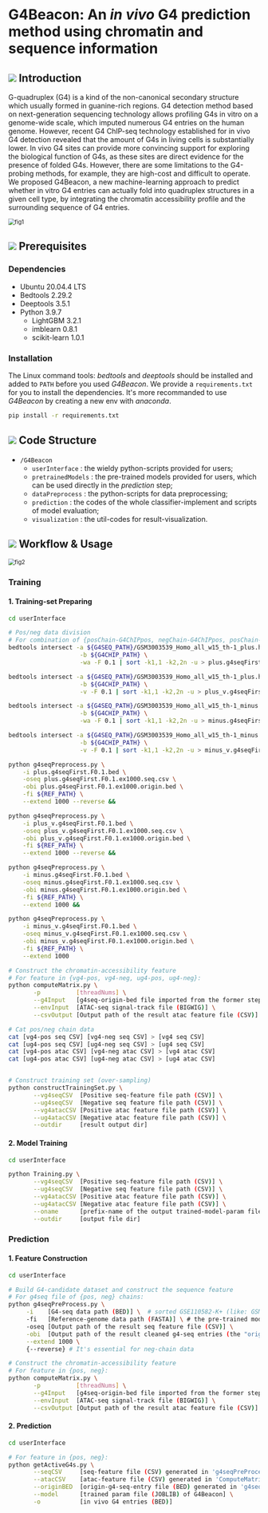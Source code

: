 # G4Beacon: An *in vivo* G4 prediction method using chromatin and sequence information

## <img src="./suppl-pics/beacon.ico"/> Introduction

G-quadruplex (G4) is a kind of the non-canonical secondary structure which usually formed in guanine-rich regions. G4 detection method based on next-generation sequencing technology allows profiling G4s in vitro on a genome-wide scale, which imputed numerous G4 entries on the human genome. However, recent G4 ChIP-seq technology established for in vivo G4 detection revealed that the amount of G4s in living cells is substantially lower. In vivo G4 sites can provide more convincing support for exploring the biological function of G4s, as these sites are direct evidence for the presence of folded G4s. However, there are some limitations to the G4-probing methods, for example, they are high-cost and difficult to operate. We proposed G4Beacon, a new machine-learning approach to predict whether in vitro G4 entries can actually fold into quadruplex structures in a given cell type, by integrating the chromatin accessibility profile and the surrounding sequence of G4 entries.

<img src="./suppl-pics/fig1.png" alt="fig1" style="zoom:80%;" />

## <img src="./suppl-pics/beacon.ico"/> Prerequisites

### Dependencies

- Ubuntu 20.04.4 LTS
- Bedtools 2.29.2
- Deeptools 3.5.1
- Python 3.9.7
  - LightGBM 3.2.1
  - imblearn 0.8.1
  - scikit-learn 1.0.1

### Installation

The Linux command tools: *bedtools* and *deeptools* should be installed and added to `PATH` before you used *G4Beacon*.
We provide a `requirements.txt` for you to install the dependencies. It's more recommanded to use *G4Beacon* by creating a new env with *anaconda*.

```bash
pip install -r requirements.txt
```

## <img src="./suppl-pics/beacon.ico"/> Code Structure

- `/G4Beacon`
  - `userInterface` : the wieldy python-scripts provided for users;
  - `pretrainedModels` : the pre-trained models provided for users, which can be used directly in the *prediction* step;
  - `dataPreprocess` : the python-scripts for data preprocessing;
  - `prediction` : the codes of the whole classifier-implement and scripts of model evaluation;
  - `visualization` : the util-codes for result-visualization.

## <img src="./suppl-pics/beacon.ico"/> Workflow & Usage

<img src="./suppl-pics/fig2.png" alt="fig2" style="zoom:80%;" />

### Training

#### 1. Training-set Preparing

```bash
cd userInterface

# Pos/neg data division
# For combination of {posChain-G4ChIPpos, negChain-G4ChIPpos, posChain-G4ChIPneg, negChain-G4ChIPneg}
bedtools intersect -a ${G4SEQ_PATH}/GSM3003539_Homo_all_w15_th-1_plus.hits.max.K.w50.25.bed \
                    -b ${G4CHIP_PATH} \
                    -wa -F 0.1 | sort -k1,1 -k2,2n -u > plus.g4seqFirst.F0.1.bed &&

bedtools intersect -a ${G4SEQ_PATH}/GSM3003539_Homo_all_w15_th-1_plus.hits.max.K.w50.25.bed \
                    -b ${G4CHIP_PATH} \
                    -v -F 0.1 | sort -k1,1 -k2,2n -u > plus_v.g4seqFirst.F0.1.bed &&

bedtools intersect -a ${G4SEQ_PATH}/GSM3003539_Homo_all_w15_th-1_minus.hits.max.K.w50.25.bed \
                    -b ${G4CHIP_PATH} \
                    -wa -F 0.1 | sort -k1,1 -k2,2n -u > minus.g4seqFirst.F0.1.bed &&

bedtools intersect -a ${G4SEQ_PATH}/GSM3003539_Homo_all_w15_th-1_minus.hits.max.K.w50.25.bed \
                    -b ${G4CHIP_PATH} \
                    -v -F 0.1 | sort -k1,1 -k2,2n -u > minus_v.g4seqFirst.F0.1.bed &&

python g4seqPreprocess.py \
    -i plus.g4seqFirst.F0.1.bed \
    -oseq plus.g4seqFirst.F0.1.ex1000.seq.csv \
    -obi plus.g4seqFirst.F0.1.ex1000.origin.bed \
    -fi ${REF_PATH} \
    --extend 1000 --reverse &&

python g4seqPreprocess.py \
    -i plus_v.g4seqFirst.F0.1.bed \
    -oseq plus_v.g4seqFirst.F0.1.ex1000.seq.csv \
    -obi plus_v.g4seqFirst.F0.1.ex1000.origin.bed \
    -fi ${REF_PATH} \
    --extend 1000 --reverse &&

python g4seqPreprocess.py \
    -i minus.g4seqFirst.F0.1.bed \
    -oseq minus.g4seqFirst.F0.1.ex1000.seq.csv \
    -obi minus.g4seqFirst.F0.1.ex1000.origin.bed \
    -fi ${REF_PATH} \
    --extend 1000 &&

python g4seqPreprocess.py \
    -i minus_v.g4seqFirst.F0.1.bed \
    -oseq minus_v.g4seqFirst.F0.1.ex1000.seq.csv \
    -obi minus_v.g4seqFirst.F0.1.ex1000.origin.bed \
    -fi ${REF_PATH} \
    --extend 1000

# Construct the chromatin-accessibility feature
# For feature in {vg4-pos, vg4-neg, ug4-pos, ug4-neg}:
python computeMatrix.py \
       -p          [threadNums] \
       --g4Input   [g4seq-origin-bed file imported from the former step] \
       --envInput  [ATAC-seq signal-track file (BIGWIG)] \
       --csvOutput [Output path of the result atac feature file (CSV)]

# Cat pos/neg chain data
cat [vg4-pos seq CSV] [vg4-neg seq CSV] > [vg4 seq CSV]
cat [ug4-pos seq CSV] [ug4-neg seq CSV] > [ug4 seq CSV]
cat [vg4-pos atac CSV] [vg4-neg atac CSV] > [vg4 atac CSV]
cat [ug4-pos atac CSV] [ug4-neg atac CSV] > [ug4 atac CSV]


# Construct training set (over-sampling)
python constructTrainingSet.py \
       --vg4seqCSV  [Positive seq-feature file path (CSV)] \
       --ug4seqCSV  [Negative seq feature file path (CSV)] \
       --vg4atacCSV [Positive atac feature file path (CSV)] \
       --ug4atacCSV [Negative atac feature file path (CSV)] \
       --outdir     [result output dir]
```

#### 2. Model Training

```bash
cd userInterface

python Training.py \
       --vg4seqCSV  [Positive seq-feature file path (CSV)] \
       --ug4seqCSV  [Negative seq feature file path (CSV)] \
       --vg4atacCSV [Positive atac feature file path (CSV)] \
       --ug4atacCSV [Negative atac feature file path (CSV)] \
       --oname      [prefix-name of the output trained-model-param file (JOBLIB)] \
       --outdir     [output file dir]
```

### Prediction

#### 1. Feature Construction

```bash
cd userInterface

# Build G4-candidate dataset and construct the sequence feature
# For g4seq file of {pos, neg} chains:
python g4seqPreProcess.py \
     -i    [G4-seq data path (BED)] \  # sorted GSE110582-K+ (like: GSM3003539_Homo_all_w15_th-1_plus.hits.max.K.w50.25.bed)
     -fi   [Reference-genome data path (FASTA)] \ # the pre-trained model we provided is under hg19
     -oseq [Output path of the result seq feature file (CSV)] \
     -obi  [Output path of the result cleaned g4-seq entries (the "origin-bed file") (BED)] \
     --extend 1000 \
     {--reverse} # It's essential for neg-chain data

# Construct the chromatin-accessibility feature
# For feature in {pos, neg}:
python computeMatrix.py \
       -p          [threadNums] \
       --g4Input   [g4seq-origin-bed file imported from the former step] \
       --envInput  [ATAC-seq signal-track file (BIGWIG)] \
       --csvOutput [Output path of the result atac feature file (CSV)]
```

#### 2. Prediction

```bash
cd userInterface

# For feature in {pos, neg}:
python getActiveG4s.py \
       --seqCSV     [seq-feature file (CSV) generated in 'g4seqPreProcess' step] \
       --atacCSV    [atac-feature file (CSV) generated in 'ComputeMatrix' step] \
       --originBED  [origin-g4-seq-entry file (BED) generated in 'g4seqPreProcess' step] \
       --model      [trained param file (JOBLIB) of G4Beacon] \
       -o           [in vivo G4 entries (BED)]
```
